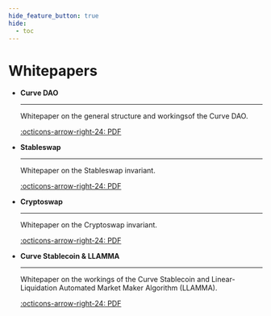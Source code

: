 ```yaml
---
hide_feature_button: true
hide:
  - toc
---
```


<h1>Whitepapers</h1>

<div class="grid cards" markdown>

-   **Curve DAO**

    ---

    Whitepaper on the general structure and workingsof the Curve DAO.

    [:octicons-arrow-right-24: PDF](../assets/pdf/whitepaper_curvedao.pdf)

-   **Stableswap**

    ---

    Whitepaper on the Stableswap invariant.

    [:octicons-arrow-right-24: PDF](../assets/pdf/whitepaper_stableswap.pdf)

-   **Cryptoswap**

    ---

    Whitepaper on the Cryptoswap invariant.

    [:octicons-arrow-right-24: PDF](../assets/pdf/whitepaper_cryptoswap.pdf)

-   **Curve Stablecoin & LLAMMA**

    ---

    Whitepaper on the workings of the Curve Stablecoin and Linear-Liquidation Automated Market Maker Algorithm (LLAMMA).

    [:octicons-arrow-right-24: PDF](../assets/pdf/whitepaper_curve-stablecoin.pdf)

</div>
